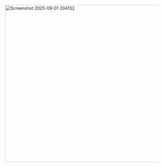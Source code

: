 <img width="610" height="521" alt="Screenshot 2025-09-01 204132" src="https://github.com/user-attachments/assets/bcfa2262-1142-4569-8b6c-d3ce84dd7d1d" />
